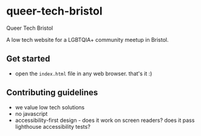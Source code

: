 # queer-tech-bristol
Queer Tech Bristol

A low tech website for a LGBTQIA+ community meetup in Bristol.

## Get started

* open the `index.html` file in any web browser. that's it :)

## Contributing guidelines

* we value low tech solutions
* no javascript
* accessibility-first design - does it work on screen readers? does it pass lighthouse accessibility tests?
